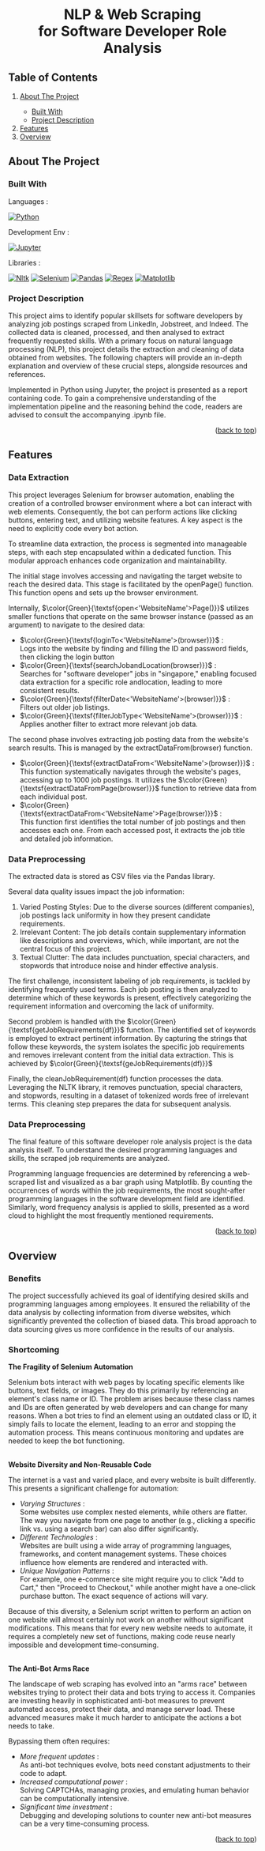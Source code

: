 <!-- PROJECT TITLE -->
<h1 id="toc" align="center">NLP & Web Scraping <br/> for Software Developer Role Analysis</h1>

<!-- TABLE OF CONTENTS -->
<h2>Table of Contents</h2>
<ol>
  <li><a href="#about-the-project">About The Project</a></li>
  <ul>
    <li><a href="#built-with">Built With</a></li>
    <li><a href="#project-description">Project Description</a></li>
  </ul>
  <li><a href="#features">Features</a></li>
  <li><a href="#overview">Overview</a></li>
</ol>


<!-- ABOUT THE PROJECT -->
<h2 id="about-the-project">About The Project</h2>
<h3 id="built-with">Built With</h3>

<p>Languages : </p>

[![Python][Python.img]][Python-url]

<p>Development Env : </p>

[![Jupyter][Jupyter.img]][Jupyter-url]

<p>Libraries : </p>

[![Nltk][Nltk.img]][Nltk-url]
[![Selenium][Selenium.img]][Selenium-url]
[![Pandas][Pandas.img]][Pandas-url]
[![Regex][Regex.img]][Regex-url]
[![Matplotlib][Matplotlib.img]][Matplotlib-url]

<h3 id="project-description">Project Description</h3>

<p>
  This project aims to identify popular skillsets for software developers by analyzing job postings scraped from LinkedIn, Jobstreet, and Indeed. The collected data is cleaned, processed, and then analysed to extract frequently requested skills.
With a primary focus on natural language processing (NLP), this project details the extraction and cleaning of data obtained from websites. The following chapters will provide an in-depth explanation and overview of these crucial steps, alongside resources and references. 
  
  Implemented in Python using Jupyter, the project is presented as a report containing code. To gain a comprehensive understanding of the implementation pipeline and the reasoning behind the code, readers are advised to consult the accompanying .ipynb file.
</p>

<p align="right">(<a href="#toc">back to top</a>)</p>


<!-- FEATURES -->
<h2 id="features">Features</h2>

<h3>Data Extraction</h3>
<p>
  This project leverages Selenium for browser automation, enabling the creation of a controlled browser environment where a bot can interact with web elements. Consequently, the bot can perform actions like clicking buttons, entering text, and utilizing website features. A key aspect is the need to explicitly code every bot action.

  To streamline data extraction, the process is segmented into manageable steps, with each step encapsulated within a dedicated function. This modular approach enhances code organization and maintainability.
 
  The initial stage involves accessing and navigating the target website to reach the desired data. This stage is facilitated by the  open<WebsiteName>Page() function. This function opens and sets up the browser environment.<br>
  
  Internally, $\color{Green}{\textsf{open<'WebsiteName'>Page()}}$ utilizes smaller functions that operate on the same browser instance (passed as an argument) to navigate to the desired data:

  <ul>
    <li>
      $\color{Green}{\textsf{loginTo<'WebsiteName'>(browser)}}$ : <br>
      Logs into the website by finding and filling the ID and password fields, then clicking the login button
    </li>
    <li>
      $\color{Green}{\textsf{searchJobandLocation(browser)}}$ : <br>
      Searches for "software developer" jobs in "singapore," enabling focused data extraction 
      for a specific role andlocation, leading to more consistent results.
    <li>
      $\color{Green}{\textsf{filterDate<'WebsiteName'>(browser)}}$ : <br>
      Filters out older job listings.
    </li>
    <li>
      $\color{Green}{\textsf{filterJobType<'WebsiteName'>(browser)}}$ : <br>
       Applies another filter to extract more relevant job data.
    </li>
  </ul>
        
  The second phase involves extracting job posting data from the website's search results. This is managed by the extractDataFrom<WebsiteName>(browser) function.

  <ul>
    <li>
      $\color{Green}{\textsf{extractDataFrom<'WebsiteName'>(browser)}}$ : <br>
      This function systematically navigates through the website's pages, accessing up to 1000 job postings. 
      It utilizes the $\color{Green}{\textsf{extractDataFrom<WebsiteName>Page(browser)}}$ function to 
      retrieve data from each individual post.
    </li>
    <li>
      $\color{Green}{\textsf{extractDataFrom<'WebsiteName'>Page(browser)}}$ : <br>
      This function first identifies the total number of job postings and then accesses each one. 
      From each accessed post, it extracts the job title and detailed job information.
    </li>
  </ul>
</p>

<h3>Data Preprocessing</h3>
<p>
  The extracted data is stored as CSV files via the Pandas library.

  Several data quality issues impact the job information:
  <ol>
    <li>Varied Posting Styles: Due to the diverse sources (different companies), job postings lack uniformity in how they present candidate requirements.</li>
    <li>Irrelevant Content: The job details contain supplementary information like descriptions and overviews, which, while important, are not the central focus of this project.</li>
    <li>Textual Clutter: The data includes punctuation, special characters, and stopwords that introduce noise and hinder effective analysis.</li>
  </ol>

  The first challenge, inconsistent labeling of job requirements, is tackled by identifying frequently used terms. Each job posting is then analyzed to determine which of these keywords is present, effectively categorizing the requirement information and overcoming the lack of uniformity. 
  
  Second problem is handled with the  $\color{Green}{\textsf{getJobRequirements(df)}}$ function. The identified set of keywords is employed to extract pertinent information. By capturing the strings that follow these keywords, the system isolates the specific job requirements and removes irrelevant content from the initial data extraction. This is achieved by $\color{Green}{\textsf{geJobRequirements(df)}}$ 
  
  Finally, the cleanJobRequirement(df) function processes the data. Leveraging the NLTK library, it removes punctuation, special characters, and stopwords, resulting in a dataset of tokenized words free of irrelevant terms. This cleaning step prepares the data for subsequent analysis.
</p>

<h3>Data Preprocessing</h3>
<p>
  The final feature of this software developer role analysis project is the data analysis itself. To understand the desired programming languages and skills, the scraped job requirements are analyzed. 

  Programming language frequencies are determined by referencing a web-scraped list and visualized as a bar graph using Matplotlib. By counting the occurrences of words within the job requirements, the most sought-after programming languages in the software development field are identified. Similarly, word frequency analysis is applied to skills, presented as a word cloud to highlight the most frequently mentioned requirements.
</p>
<p align="right">(<a href="#toc">back to top</a>)</p>


<!-- OVERVIEW -->
<h2 id="overview">Overview</h2>
<h3>Benefits</h3>
<p>
  The project successfully achieved its goal of identifying desired skills and programming languages among employees. It ensured the reliability of the data analysis by collecting information from diverse websites, which significantly prevented the collection of biased data. This broad approach to data sourcing gives us more confidence in the results of our analysis.
</p>


<h3>Shortcoming</h3>
<p>
  <b>The Fragility of Selenium Automation</b>
  
  Selenium bots interact with web pages by locating specific elements like buttons, text fields, or images. They do this primarily by referencing an element's class name or ID. The problem arises because these class names and IDs are often generated by web developers and can change for many reasons. When a bot tries to find an element using an outdated class or ID, it simply fails to locate the element, leading to an error and stopping the automation process. This means continuous monitoring and updates are needed to keep the bot functioning. <br><br>

  <b>Website Diversity and Non-Reusable Code</b>
  
  The internet is a vast and varied place, and every website is built differently. This presents a significant challenge for automation:
  - <i>Varying Structures</i> : <br> Some websites use complex nested elements, while others are flatter. The way you navigate from one page to another (e.g., clicking a specific link vs. using a search bar) can also differ significantly.
  - <i>Different Technologies</i> : <br> Websites are built using a wide array of programming languages, frameworks, and content management systems. These choices influence how elements are rendered and interacted with.
  - <i>Unique Navigation Patterns</i> : <br> For example, one e-commerce site might require you to click "Add to Cart," then "Proceed to Checkout," while another might have a one-click purchase button. The exact sequence of actions will vary.

  Because of this diversity, a Selenium script written to perform an action on one website will almost certainly not work on another without significant modifications. This means that for every new website needs to automate, it requires a completely new set of functions, making code reuse nearly impossible and development time-consuming. <br><br>

  <b>The Anti-Bot Arms Race</b>

  The landscape of web scraping has evolved into an "arms race" between websites trying to protect their data and bots trying to access it. Companies are investing heavily in sophisticated anti-bot measures to prevent automated access, protect their data, and manage server load. These advanced measures make it much harder to anticipate the actions a bot needs to take. 
  
  Bypassing them often requires:
  - <i>More frequent updates</i> : <br> As anti-bot techniques evolve, bots need constant adjustments to their code to adapt.
  - <i>Increased computational power</i> : <br> Solving CAPTCHAs, managing proxies, and emulating human behavior can be computationally intensive.
  - <i>Significant time investment</i> : <br> Debugging and developing solutions to counter new anti-bot measures can be a very time-consuming process.
</p>

<p align="right">(<a href="#toc">back to top</a>)</p>


<!-- MARKDOWN & IMAGES -->
[Python.img]: https://img.shields.io/badge/Python-3776AB?style=for-the-badge&logo=python&logoColor=white
[Python-url]: https://www.python.org/
[Jupyter.img]: https://img.shields.io/badge/Jupyter-F37626?style=for-the-badge&logo=jupyter&logoColor=white
[Jupyter-url]: https://jupyter.org/
[Nltk.img]: https://img.shields.io/badge/NLTK-154F5B?style=for-the-badge&logo=python&logoColor=white
[Nltk-url]: https://www.nltk.org/
[Selenium.img]: https://img.shields.io/badge/Selenium-43B02A?style=for-the-badge&logo=selenium&logoColor=white
[Selenium-url]: https://www.selenium.dev/
[Pandas.img]: https://img.shields.io/badge/Pandas-150458?style=for-the-badge&logo=pandas&logoColor=white
[Pandas-url]: https://pandas.pydata.org/
[Regex.img]: https://img.shields.io/badge/Regex-70B0E0?style=for-the-badge
[Regex-url]: https://regexr.com/
[Matplotlib.img]: https://img.shields.io/badge/Matplotlib-11557C?style=for-the-badge
[Matplotlib-url]: https://matplotlib.org/
